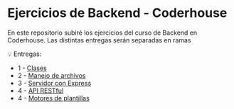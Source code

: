 # Ejercicios de Backend - Coderhouse

En este repositorio subiré los ejercicios del curso de Backend en Coderhouse. Las distintas entregas serán separadas en ramas

💡 Entregas:

- 1 - [Clases](https://github.com/LucasSansberro/Ejercicios-Backend-Coderhouse/tree/entrega-1)
- 2 - [Manejo de archivos](https://github.com/LucasSansberro/Ejercicios-Backend-Coderhouse/tree/entrega-2)
- 3 - [Servidor con Express](https://github.com/LucasSansberro/Ejercicios-Backend-Coderhouse/tree/entrega-3)
- 4 - [API RESTful](https://github.com/LucasSansberro/Ejercicios-Backend-Coderhouse/tree/entrega-4)
- 4 - [Motores de plantillas](https://github.com/LucasSansberro/Ejercicios-Backend-Coderhouse/tree/entrega-5)
